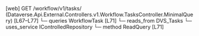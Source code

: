 [web] GET /workflow/v1/tasks/  (Dataverse.Api.External.Controllers.v1.Workflow.TasksController.MinimalQuery)  [L67–L77]
  └─ queries WorkflowTask [L71]
    └─ reads_from DVS_Tasks
  └─ uses_service IControlledRepository<WorkflowTask>
    └─ method ReadQuery [L71]

